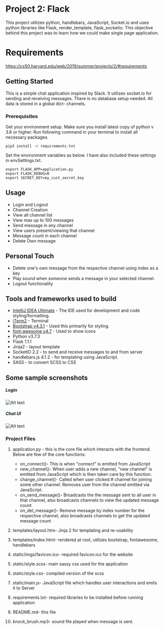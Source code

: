 # Project 2: Flack

This project utilizes python, handlebars, JavaScript, Socket.io and uses python libraries like Flask, render_template, flask_socketio. This objective behind this project was to learn how we could make single page application.

# Requirements
https://cs50.harvard.edu/web/2019/summer/projects/2/#requirements

## Getting Started
This is a simple chat application inspired by Slack. It utilizes socket.io for sending and receiving messages.
There is no database setup needed. All data is stored in a global dict- channels.

### Prerequisites

Get your environment setup. Make sure you install latest copy of python v 3.6 or higher. Run following command in your terminal to install all necessary packages.

```
pip3 install -r requirements.txt
```
Set the environment variables as below. I have also included these settings in envSettings.txt.
```
export FLASK_APP=application.py
export FLASK_DEBUG=0
export SECRET_KEY=my_cust_secret_key
```

## Usage

* Login and Logout
* Channel Creation
* View all channel list
* View max up to 100 messages
* Send message in any channel
* View users present/viewing that channel
* Message count in each channel
* Delete Own message

## Personal Touch

* Delete one's own message from the respective channel using index as a key
* Play sound when someone sends a message in your selected channel.
* Logout functionality

## Tools and frameworks used to build

* [IntelliJ IDEA Ultimate](https://www.jetbrains.com/idea/) - The IDE used for development and code styling/formatting.
* [iTerm2](https://www.iterm2.com/) - Terminal
* [Bootstrap v4.3.1](https://getbootstrap.com/) - Used this primarily for styling.
* [font-awesome v4.7](https://fontawesome.com/v4.7.0/) - Used to show icons
* Python v3.7.3
* Flask 1.1.1
* Jinja2 - layout template
* SocketIO 2.2 - to send and receive messages to and from server
* handlebars.js 4.1.2 - for templating using JavaScript.
* SASS - to convert SCSS to CSS

## Some sample screenshots
##### Login
![Alt text](/../master/examples/login_chat.png?raw=true "Login")
##### Chat UI
![Alt text](/../master/examples/message_conv_del.png?raw=true "Flack")

### Project Files
1. application.py - this is the core file which interacts with the frontend. Below are few of the core functions:
    * on_connect()- This is when "connect" is emitted from JavaScript
    * new_channel()- When user adds a new channel, "new channel" is emitted from JavaScript which is then taken care by this function.
    * change_channel()- Called when user clicked # channel for joining some other channel. Removes user from the channel emitted via JavaScript.
    * on_send_message()- Broadcasts the the message sent to all user in that channel, also broadcasts channels to view the updated message count
    * on_del_message()- Remove message by index number for the respective channel, also broadcasts channels to get the updated message count

2. templates/layout.htm- Jinja 2 for templating and re-usability
3. templates/index.html- rendered at root, utilizes bootstrap, fontawesome, handlebars
3. static/imgs/favicon.ico- required favicon.ico for the website
4. static/style.scss- main sassy css used for the application
5. static/style.css- compiled version of the scss
6. static/main.js- JavaScript file which handles user interactions and emits it to Server
7. requirements.txt- required libraries to be installed before running application
8. README.md- this file
9. knock_brush.mp3- sound file played when message is sent.  
